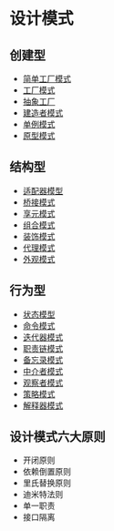 # 设计模式

## 创建型

- [简单工厂模式]()
- [工厂模式](DesignPatterns/Creational/Factory/README.md)
- [抽象工厂](DesignPatterns/Creational/AbstractFactory/README.md)
- [建造者模式](DesignPatterns/Creational/Builder/README.md)
- [单例模式](DesignPatterns/Creational/Singleton/README.md)
- [原型模式](DesignPatterns/Creational/Prototype/README.md)

## 结构型

- [适配器模型](DesignPatterns/Structural/Adapter/README.md)
- [桥接模式](DesignPatterns/Structural/Bridge/README.md)
- [享元模式](DesignPatterns/Structural/Flyweight/README.md)
- [组合模式](DesignPatterns/Structural/Composite/README.md)
- [装饰模式](DesignPatterns/Structural/Decorator/README.md)
- [代理模式](DesignPatterns/Structural/Proxy/README.md)
- [外观模式](DesignPatterns/Structural/Facade/README.md)

## 行为型

- [状态模型](DesignPatterns/Behavioral/State/README.md)
- [命令模式](DesignPatterns/Behavioral/Command/README.md)
- [迭代器模式](DesignPatterns/Behavioral/Iterator/README.md)
- [职责链模式](DesignPatterns/Behavioral/ChainOfResponsbility/README.md)
- [备忘录模式](DesignPatterns/Behavioral/Memento/README.md)
- [中介者模式](DesignPatterns/Behavioral/Mediator/README.md)
- [观察者模式](DesignPatterns/Behavioral/Observer/README.md)
- [策略模式](DesignPatterns/Behavioral/Strategy/README.md)
- [解释器模式](DesignPatterns/Behavioral/Interpreter/README.md)

## 设计模式六大原则

- 开闭原则
- 依赖倒置原则
- 里氏替换原则
- 迪米特法则
- 单一职责
- 接口隔离